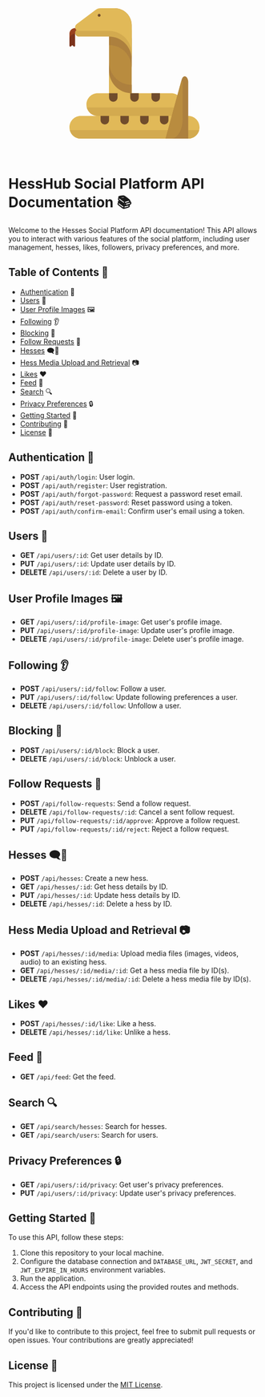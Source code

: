 <div align="center">
<svg height="260px" width="260px" version="1.1" id="Layer_1" xmlns="http://www.w3.org/2000/svg" xmlns:xlink="http://www.w3.org/1999/xlink" viewBox="0 0 460 460" xml:space="preserve"><g id="XMLID_2948_"><path id="XMLID_946_" style="fill:#B98C3F;" d="M220,60v240h-80V0h20C193.137,0,220,26.863,220,60z"/><path id="XMLID_2343_" style="fill:#AD803E;" d="M220,270L220,270v90h-20c-33.137,0-60-26.863-60-60v-30v-80C140,234.183,175.817,270,220,270z"/><path id="XMLID_4419_" style="fill:#7C331C;" d="M20,88v32v10v2.454c0,2.784-3.367,4.179-5.335,2.21l-2.904-2.904c-0.467-0.467-1.1-0.729-1.76-0.729l0,0c-0.66,0-1.294,0.262-1.76,0.729l-2.904,2.904C3.367,136.633,0,135.239,0,132.454V130v-10V90l10-1L20,88z"/><path id="XMLID_968_" style="fill:#99411F;" d="M50,70v20H20C8.954,90,0,98.954,0,110V90l0,0c0-11.046,8.954-20,20-20H50z"/><path id="XMLID_2334_" style="fill:#E1B958;" d="M460,420c0,22.091-17.909,40-40,40H40c-22.091,0-40-17.909-40-40s17.909-40,40-40h60c-22.091,0-40-17.909-40-40s17.909-40,40-40h40v-80c0,44.183,35.817,80,80,80h140c22.091,0,40,17.909,40,40s-17.909,40-40,40h60C442.091,380,460,397.909,460,420z"/><path id="XMLID_2333_" style="fill:#D3AA4F;" d="M458.74,430c-4.44,17.252-20.101,30-38.74,30H40c-18.638,0-34.299-12.748-38.74-30H458.74z"/><path id="XMLID_970_" style="fill:#D3AA4F;" d="M100,380h260c18.638,0,34.299-12.748,38.74-30H61.26C65.701,367.252,81.362,380,100,380z"/><path id="XMLID_2322_" style="fill:#704C2C;" d="M155,330c-8.284,0-15-6.716-15-15v-15h30v15C170,323.284,163.284,330,155,330z"/><path id="XMLID_2326_" style="fill:#704C2C;" d="M320,315v-15h-30v15c0,8.284,6.716,15,15,15S320,323.284,320,315z"/><path id="XMLID_2323_" style="fill:#704C2C;" d="M245,315v-15h-30v15c0,8.284,6.716,15,15,15S245,323.284,245,315z"/><path id="XMLID_2327_" style="fill:#704C2C;" d="M110,395c0,8.284,6.716,15,15,15s15-6.716,15-15v-15h-30V395z"/><path id="XMLID_2328_" style="fill:#704C2C;" d="M180,395c0,8.284,6.716,15,15,15s15-6.716,15-15v-15h-30V395z"/><path id="XMLID_2332_" style="fill:#704C2C;" d="M320,380v15c0,8.284,6.716,15,15,15s15-6.716,15-15v-15H320z"/><path id="XMLID_2329_" style="fill:#704C2C;" d="M250,395c0,8.284,6.716,15,15,15s15-6.716,15-15v-15h-30V395z"/><path id="XMLID_965_" style="fill:#AD803E;" d="M420,260.64V460h-80l56.73-208.009c1.994-7.31,6.317-11.991,11.074-11.991C414.539,240,420,249.241,420,260.64z"/><path id="XMLID_849_" style="fill:#B98C3F;" d="M400,260.64v131.104C400,429.44,381.942,460,359.667,460H340c0,0,43.529-159.386,55.041-201.209c1.155-4.197,4.941-2.913,4.959,1.717C400,260.552,400,260.596,400,260.64z"/><path id="XMLID_801_" style="fill:#AD803E;" d="M160,50h-20v80l0,0c44.183,0,80,35.817,80,80v-80v-20C220,76.863,193.137,50,160,50z"/><path id="XMLID_967_" style="fill:#D3AA4F;" d="M220,80v20v80c0-44.183-35.817-80-80-80H33.334C25.97,100,20,94.03,20,86.667c0-4.197,1.976-8.149,5.333-10.667L92,26c5.193-3.895,11.509-6,18-6h50C193.137,20,220,46.863,220,80z"/><path id="XMLID_466_" style="fill:#E1B958;" d="M33.334,80H140c44.183,0,80,35.817,80,80V80V60c0-33.137-26.863-60-60-60h-50c-6.491,0-12.807,2.105-18,6L25.333,56C21.976,58.518,20,62.47,20,66.667C20,74.03,25.97,80,33.334,80z"/><path id="XMLID_464_" style="fill:#704C2C;" d="M105,30c2.761,0,5-2.239,5-5s-2.239-5-5-5s-5,2.239-5,5S102.239,30,105,30z"/></g></svg>
</div>
<br/>
<br/>

# HessHub Social Platform API Documentation 📚

Welcome to the Hesses Social Platform API documentation! This API allows you to interact with various features of the social platform, including user management, hesses, likes, followers, privacy preferences, and more.

## Table of Contents 📑

- [Authentication](#authentication-🔐) 🔐
- [Users](#users-👥) 👥
- [User Profile Images](#user-profile-images-🖼️) 🖼️
- [Following](#following-👂) 👂
- [Blocking](#blocking-🚫) 🚫
- [Follow Requests](#follow-requests-🤝) 🤝
- [Hesses](#hesses-🗨️🐍) 🗨️🐍
- [Hess Media Upload and Retrieval](#hess-media-upload-and-retrieval-📷) 📷
- [Likes](#likes-❤️) ❤️
- [Feed](#feed-📰) 📰
- [Search](#search-🔍) 🔍
- [Privacy Preferences](#privacy-preferences-🔒) 🔒
- [Getting Started](#getting-started-🚀) 🚀
- [Contributing](#contributing-🤝) 🤝
- [License](#license-📄) 📄

## Authentication 🔐

- **POST** `/api/auth/login`: User login.
- **POST** `/api/auth/register`: User registration.
- **POST** `/api/auth/forgot-password`: Request a password reset email.
- **POST** `/api/auth/reset-password`: Reset password using a token.
- **POST** `/api/auth/confirm-email`: Confirm user's email using a token.

## Users 👥

- **GET** `/api/users/:id`: Get user details by ID.
- **PUT** `/api/users/:id`: Update user details by ID.
- **DELETE** `/api/users/:id`: Delete a user by ID.

## User Profile Images 🖼️

- **GET** `/api/users/:id/profile-image`: Get user's profile image.
- **PUT** `/api/users/:id/profile-image`: Update user's profile image.
- **DELETE** `/api/users/:id/profile-image`: Delete user's profile image.

## Following 👂

- **POST** `/api/users/:id/follow`: Follow a user.
- **PUT** `/api/users/:id/follow`: Update following preferences a user.
- **DELETE** `/api/users/:id/follow`: Unfollow a user.

## Blocking 🚫

- **POST** `/api/users/:id/block`: Block a user.
- **DELETE** `/api/users/:id/block`: Unblock a user.

## Follow Requests 🤝

- **POST** `/api/follow-requests`: Send a follow request.
- **DELETE** `/api/follow-requests/:id`: Cancel a sent follow request.
- **PUT** `/api/follow-requests/:id/approve`: Approve a follow request.
- **PUT** `/api/follow-requests/:id/reject`: Reject a follow request.

## Hesses 🗨️🐍

- **POST** `/api/hesses`: Create a new hess.
- **GET** `/api/hesses/:id`: Get hess details by ID.
- **PUT** `/api/hesses/:id`: Update hess details by ID.
- **DELETE** `/api/hesses/:id`: Delete a hess by ID.

## Hess Media Upload and Retrieval 📷

- **POST** `/api/hesses/:id/media`: Upload media files (images, videos, audio) to an existing hess.
- **GET** `/api/hesses/:id/media/:id`: Get a hess media file by ID(s).
- **DELETE** `/api/hesses/:id/media/:id`: Delete a hess media file by ID(s).

## Likes ❤️

- **POST** `/api/hesses/:id/like`: Like a hess.
- **DELETE** `/api/hesses/:id/like`: Unlike a hess.

## Feed 📰

- **GET** `/api/feed`: Get the feed.

## Search 🔍

- **GET** `/api/search/hesses`: Search for hesses.
- **GET** `/api/search/users`: Search for users.

## Privacy Preferences 🔒

- **GET** `/api/users/:id/privacy`: Get user's privacy preferences.
- **PUT** `/api/users/:id/privacy`: Update user's privacy preferences.

## Getting Started 🚀

To use this API, follow these steps:

1. Clone this repository to your local machine.
2. Configure the database connection and `DATABASE_URL`, `JWT_SECRET`, and `JWT_EXPIRE_IN_HOURS` environment variables.
3. Run the application.
4. Access the API endpoints using the provided routes and methods.

## Contributing 🤝

If you'd like to contribute to this project, feel free to submit pull requests or open issues. Your contributions are greatly appreciated!

## License 📄

This project is licensed under the [MIT License](LICENSE).
